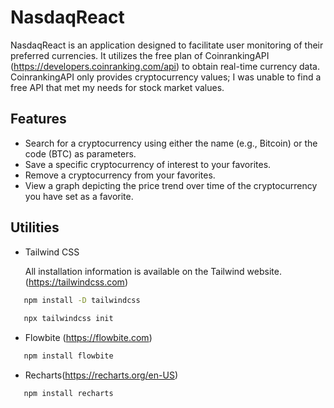 # NasdaqReact

NasdaqReact is an application designed to facilitate user monitoring of their preferred currencies. It utilizes the free plan of CoinrankingAPI (https://developers.coinranking.com/api) to obtain real-time currency data. CoinrankingAPI only provides cryptocurrency values; I was unable to find a free API that met my needs for stock market values.

## Features

- Search for a cryptocurrency using either the name (e.g., Bitcoin) or the code (BTC) as parameters.
- Save a specific cryptocurrency of interest to your favorites.
- Remove a cryptocurrency from your favorites.
- View a graph depicting the price trend over time of the cryptocurrency you have set as a favorite.

## Utilities

- Tailwind CSS 
  
  All installation information is available on the Tailwind website. (https://tailwindcss.com)
```bash
   npm install -D tailwindcss
   
   npx tailwindcss init
```

- Flowbite (https://flowbite.com)
```bash 
   npm install flowbite
```

- Recharts(https://recharts.org/en-US)
```bash 
   npm install recharts
```

